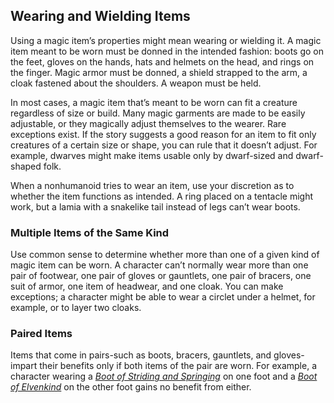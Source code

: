 ## Wearing and Wielding Items

Using a magic item’s properties might mean wearing or wielding it.
A magic item meant to be worn must be donned in the intended fashion: boots go on the feet, gloves on the hands, hats and helmets on the head, and rings on the finger.
Magic armor must be donned, a shield strapped to the arm, a cloak fastened about the shoulders.
A weapon must be held.

In most cases, a magic item that’s meant to be worn can fit a creature regardless of size or build.
Many magic garments are made to be easily adjustable, or they magically adjust themselves to the wearer.
Rare exceptions exist.
If the story suggests a good reason for an item to fit only creatures of a certain size or shape, you can rule that it doesn’t adjust.
For example, dwarves might make items usable only by dwarf-sized and dwarf-shaped folk.

When a nonhumanoid tries to wear an item, use your discretion as to whether the item functions as intended.
A ring placed on a tentacle might work, but a lamia with a snakelike tail instead of legs can’t wear boots.

### Multiple Items of the Same Kind

Use common sense to determine whether more than one of a given kind of magic item can be worn.
A character can’t normally wear more than one pair of footwear, one pair of gloves or gauntlets, one pair of bracers, one suit of armor, one item of headwear, and one cloak.
You can make exceptions; a character might be able to wear a circlet under a helmet, for example, or to layer two cloaks.

### Paired Items

Items that come in pairs-such as boots, bracers, gauntlets, and gloves-impart their benefits only if both items of the pair are worn.
For example, a character wearing a _[Boot of Striding and Springing](#Boots_of_Striding_and_Springing_boots_of_striding_and_springing)_ on one foot and a _[Boot of Elvenkind](#Boots_of_Elvenkind_boots_of_elvenkind)_ on the other foot gains no benefit from either.
